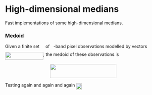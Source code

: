 # High-dimensional medians

Fast implementations of some high-dimensional medians.


### Medoid

Given a finite set <img src="https://rawgit.com/daleroberts/hdmedians (fetch/svgs/svgs/97c2c0ac5d7c079601abd56a54c9475c.svg?invert_in_darkmode" align=middle width=11.827860000000003pt height=22.564079999999983pt/> of <img src="https://rawgit.com/daleroberts/hdmedians (fetch/svgs/svgs/2ec6e630f199f589a2402fdf3e0289d5.svg?invert_in_darkmode" align=middle width=8.239720500000002pt height=14.102549999999994pt/>-band pixel observations modelled by vectors <img src="https://rawgit.com/daleroberts/hdmedians (fetch/svgs/svgs/8ce46e21b12b0c15b3683b17029ce564.svg?invert_in_darkmode" align=middle width=122.772045pt height=24.56552999999997pt/>, the medoid of these observations is
<p align="center"><img src="https://rawgit.com/daleroberts/hdmedians (fetch/svgs/svgs/cf25449054037e4f892f26ad0785e143.svg?invert_in_darkmode" align=middle width=214.09409999999997pt height=44.878845pt/></p>

Testing again and again and again <img src="https://rawgit.com/daleroberts/hdmedians (fetch/svgs/svgs/9527b4a43f7cfe934493030dcd653246.svg?invert_in_darkmode" align=middle width=18.11139pt height=21.10812pt/>